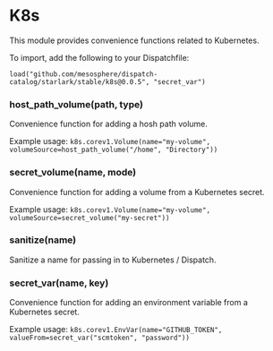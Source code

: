 
# K8s

This module provides convenience functions related to Kubernetes.

To import, add the following to your Dispatchfile:

```
load("github.com/mesosphere/dispatch-catalog/starlark/stable/k8s@0.0.5", "secret_var")
```


### host_path_volume(path, type)


Convenience function for adding a hosh path volume.

Example usage: `k8s.corev1.Volume(name="my-volume", volumeSource=host_path_volume("/home", "Directory"))`


### secret_volume(name, mode)


Convenience function for adding a volume from a Kubernetes secret.

Example usage: `k8s.corev1.Volume(name="my-volume", volumeSource=secret_volume("my-secret"))`


### sanitize(name)


Sanitize a name for passing in to Kubernetes / Dispatch.


### secret_var(name, key)


Convenience function for adding an environment variable from a Kubernetes secret.

Example usage: `k8s.corev1.EnvVar(name="GITHUB_TOKEN", valueFrom=secret_var("scmtoken", "password"))`



